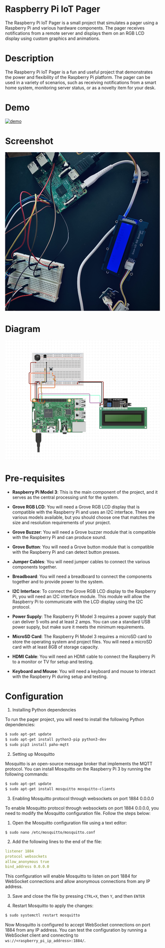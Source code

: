 # Raspberry Pi IoT Pager

The Raspberry Pi IoT Pager is a small project that simulates a pager using a Raspberry Pi and various hardware components. The pager receives notifications from a remote server and displays them on an RGB LCD display using custom graphics and animations.

# Description

The Raspberry Pi IoT Pager is a fun and useful project that demonstrates the power and flexibility of the Raspberry Pi platform. The pager can be used in a variety of scenarios, such as receiving notifications from a smart home system, monitoring server status, or as a novelty item for your desk.

# Demo

[![demo](https://img.youtube.com/vi/7dBCVTvDBS8/0.jpg)](https://www.youtube.com/shorts/7dBCVTvDBS8)

# Screenshot

![screenshot](./screenshot.jpg)

# Diagram

![diagram](./diagram.png)

# Pre-requisites

- **Raspberry Pi Model 3**: This is the main component of the project, and it serves as the central processing unit for the system.

- **Grove RGB LCD**: You will need a Grove RGB LCD display that is compatible with the Raspberry Pi and uses an I2C interface. There are various models available, but you should choose one that matches the size and resolution requirements of your project.

- **Grove Buzzer**: You will need a Grove buzzer module that is compatible with the Raspberry Pi and can produce sound.

- **Grove Button**: You will need a Grove button module that is compatible with the Raspberry Pi and can detect button presses.

- **Jumper Cables**: You will need jumper cables to connect the various components together.

- **Breadboard**: You will need a breadboard to connect the components together and to provide power to the system.

- **I2C Interface**: To connect the Grove RGB LCD display to the Raspberry Pi, you will need an I2C interface module. This module will allow the Raspberry Pi to communicate with the LCD display using the I2C protocol.

- **Power Supply**: The Raspberry Pi Model 3 requires a power supply that can deliver 5 volts and at least 2 amps. You can use a standard USB power supply, but make sure it meets the minimum requirements.

- **MicroSD Card**: The Raspberry Pi Model 3 requires a microSD card to store the operating system and project files. You will need a microSD card with at least 8GB of storage capacity.

- **HDMI Cable**: You will need an HDMI cable to connect the Raspberry Pi to a monitor or TV for setup and testing.

- **Keyboard and Mouse**: You will need a keyboard and mouse to interact with the Raspberry Pi during setup and testing.

# Configuration

1. Installing Python dependencies

To run the pager project, you will need to install the following Python dependencies:

```bash
$ sudo apt-get update
$ sudo apt-get install python3-pip python3-dev
$ sudo pip3 install paho-mqtt
```

2. Setting up Mosquitto

Mosquitto is an open-source message broker that implements the MQTT protocol. You can install Mosquitto on the Raspberry Pi 3 by running the following commands:

```bash
$ sudo apt-get update
$ sudo apt-get install mosquitto mosquitto-clients
```

3. Enabling Mosquitto protocol through websockets on port 1884 0.0.0.0

To enable Mosquitto protocol through websockets on port 1884 0.0.0.0, you need to modify the Mosquitto configuration file. Follow the steps below:

1. Open the Mosquitto configuration file using a text editor:

```
$ sudo nano /etc/mosquitto/mosquitto.conf
```

2. Add the following lines to the end of the file:

```yaml
listener 1884
protocol websockets
allow_anonymous true
bind_address 0.0.0.0
```

This configuration will enable Mosquitto to listen on port 1884 for WebSocket connections and allow anonymous connections from any IP address.

3. Save and close the file by pressing `CTRL+X`, then `Y`, and then `ENTER`

4. Restart Mosquitto to apply the changes:

```bash
$ sudo systemctl restart mosquitto
```

Now Mosquitto is configured to accept WebSocket connections on port 1884 from any IP address. You can test the configuration by running a WebSocket client and connecting to `ws://<raspberry_pi_ip_address>:1884/`.
